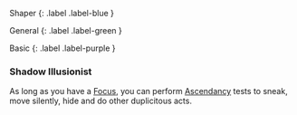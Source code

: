 
Shaper
{: .label .label-blue }

General
{: .label .label-green }

Basic
{: .label .label-purple }
### Shadow Illusionist

As long as you have a [Focus](Game/Example-Gear#Focus), you can perform [Ascendancy](Core/Spirit#Ascendancy) tests to sneak, move silently, hide and do other duplicitous acts.